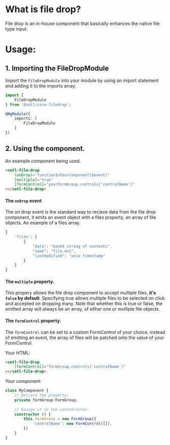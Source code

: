 # What is file drop?
File drop is an in-house component that basically enhances the native file type
input.

# Usage:
## 1. Importing the FileDropModule

Import the `FileDropModule` into your module by using an import statement and adding it to the imports array.

```typescript
import {
    FileDropModule
} from '@setl/core-filedrop';

@NgModule({
    imports: [
        FileDropModule
    ]
})
```

## 2. Using the component.

An example component being used.

```html
<setl-file-drop
    (onDrop)="functionInYourComponent($event)"
    [multiple]="true"
    [formControl]="yourFormGroup.controls['controlName']"
></setl-file-drop>
```

#### The `onDrop` event

The on drop event is the standard way to recieve data from the file drop component, it emits an event object with a files property, an array of file objects.
An example of a files array.

```typescript
{
    'files': [
        {
            "data": "bas64 string of contents",
            "name": "file.ext",
            "lastmodified": "unix timestamp"
        }
    ]
}
```

#### The `multiple` property.

This propery allows the file drop component to accept multiple files, **it's `false` by default**. Specifying true allows multiple files to be selected on click and accepted on dropping many.
Note that whether this is true or false, the emitted array will always be an array, of either one or multiple file objects.

#### The `formControl` property.

The `formControl` can be set to a custom FormControl of your choice, instead of emitting an event, the array of files will be patched onto the value of your FormControl.

Your HTML:
```html
<setl-file-drop
    [formControl]="formGroup.controls['controlName']"
></setl-file-drop>
```

Your component:
```typescript
class MyComponent {
    // Delcare the property.
    private formGroup:FormGroup;
    
    // Assign it in the contstructor.
    constructor () {
        this.formGroup = new FormGroup({
            'controlName': new FormControl([]),
        })
    }
}
```
